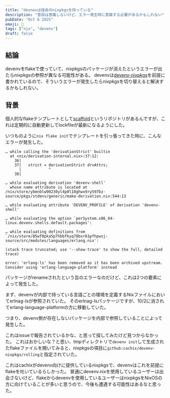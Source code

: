 ```yaml
---
title: "devnevは独自のnixpkgsを持っている"
description: "普段は意識しないけど、エラー発生時に意識する必要があるかもしれない"
pubDate: "Oct 6 2025"
emoji: 🦊
tags: ["nix", "devenv"]
draft: false
---
```


## 結論

devenvをflakeで使っていて、nixpkgsのパッケージが消えたというエラーが出たらnixpkgsの参照が異なる可能性がある。
devenvは[devenv-nixpkgs](https://github.com/cachix/devenv-nixpkgs)を前提に書かれているので、そういうエラーが発生したらnixpkgsを切り替えると解決するかもしれない。

## 背景

個人的なflakeテンプレートとして[scaffold](https://github.com/Comamoca/scaffold/)というリポジトリがあるんですが、これは定期的に自動更新してlockfileが最新になるようにした。

いつものように`nix flake init`でテンプレートを引っ張ってきた時に、こんなエラーが発生した。

```
… while calling the 'derivationStrict' builtin
  at <nix/derivation-internal.nix>:37:12:
    36|
    37|   strict = derivationStrict drvAttrs;
      |            ^
    38|

… while evaluating derivation 'devenv-shell'
  whose name attribute is located at /nix/store/ybmnblw90230yl4p0l18ghwx9ry597bz-source/pkgs/stdenv/generic/make-derivation.nix:544:13

… while evaluating attribute 'DEVENV_PROFILE' of derivation 'devenv-shell'

… while evaluating the option `perSystem.x86_64-linux.devenv.shells.default.packages':

… while evaluating definitions from `/nix/store/85wf0pka5p7hbbfkyq78bxr61pfhpwsj-source/src/modules/languages/erlang.nix':

(stack trace truncated; use '--show-trace' to show the full, detailed trace)

error: 'erlang-ls' has been removed as it has been archived upstream. Consider using 'erlang-language-platform' instead
```

パッケージがrenameされたという旨のエラーなのだけど、これは2つの要素によって発生した。

まず、devenvが内部で持っている言語ごとの環境を定義するNixファイルにおいてerlnag-lsが参照されていた。
そのerlnag-lsパッケージですが、10/2に消されてerlang-language-platformの方に移動していた。

つまり、devenv側が存在しないパッケージを内部で参照していることによって発生した。

これはissueで報告されているかな、と思って探してみたけど見つからなかった。
これはおかしいな？と思い、tmpディレクトリで`devenv init`して生成されたflakeファイルを開いてみると、nixpkgsの項目に`github:cachix/devenv-nixpkgs/rolling`と指定されていた。

これはcachixがdevenv向けに提供しているnixpkgsで、devenvはこれを前提にflakeを吐いているらしかった。
普通にdevenv.nixを使用しているユーザーは出会さないけど、flakeからdevenvを使用しているユーザーはnixpkgsをNixOSの方に向けていることが多いと思うので、今後も遭遇する可能性はあるなと思った。
